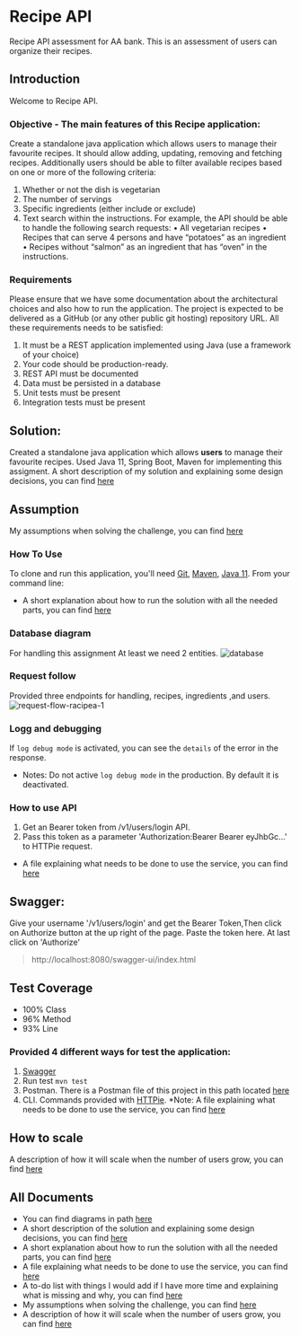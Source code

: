 # Recipe API
Recipe API assessment for AA bank. This is an assessment of users can organize their recipes.

## Introduction
Welcome to Recipe API.

### Objective - The main features of this Recipe application:
Create a standalone java application which allows users to manage their favourite recipes. It should
allow adding, updating, removing and fetching recipes. Additionally users should be able to filter
available recipes based on one or more of the following criteria:
1. Whether or not the dish is vegetarian
2. The number of servings
3. Specific ingredients (either include or exclude)
4. Text search within the instructions.
   For example, the API should be able to handle the following search requests:
   • All vegetarian recipes
   • Recipes that can serve 4 persons and have “potatoes” as an ingredient
   • Recipes without “salmon” as an ingredient that has “oven” in the instructions.

### Requirements
Please ensure that we have some documentation about the architectural choices and also how to
run the application. The project is expected to be delivered as a GitHub (or any other public git
hosting) repository URL.
All these requirements needs to be satisfied:
1. It must be a REST application implemented using Java (use a framework of your choice)
2. Your code should be production-ready.
3. REST API must be documented
4. Data must be persisted in a database
5. Unit tests must be present
6. Integration tests must be present

## Solution:
Created a standalone java application which allows **users** to manage their favourite recipes.
Used Java 11, Spring Boot, Maven for implementing this assigment.
A short description of my solution and explaining some design decisions, you can find [here](solution.md)

## Assumption
My assumptions when solving the challenge, you can find [here](assumptions.md)

### How To Use
To clone and run this application, you'll need [Git](https://git-scm.com), [Maven](https://maven.apache.org/), [Java 11](https://www.oracle.com/technetwork/java/javase/downloads/jdk11-downloads-5066655.html). From your command line:
* A short explanation about how to run the solution with all the needed parts, you can find [here](how_to_run.md)

### Database diagram
For handling this assignment At least we need 2 entities. 
![database](https://user-images.githubusercontent.com/8404721/197364029-7958b7f5-7d3a-4606-9c07-90c66f71dc75.jpg)


### Request follow 
Provided three endpoints for handling, recipes, ingredients ,and users.
![request-flow-racipea-1](https://user-images.githubusercontent.com/8404721/197363470-8607b704-ae6d-425c-bb4e-1b03548d4e13.jpg)

### Logg and debugging
If `log debug mode` is activated, you can see the `details` of the error in the response.
* Notes: Do not active `log debug mode` in the production. By default it is deactivated.

### How to use API
1. Get an Bearer token from /v1/users/login API.
2. Pass this token as a parameter 'Authorization:Bearer Bearer eyJhbGc...' to HTTPie request.
* A file explaining what needs to be done to use the service, you can find [here](how_to_test.md)

## Swagger:
Give your username '/v1/users/login' and get the Bearer Token,Then click on Authorize button at the up right of the page.  Paste the token here. At last click on 'Authorize'
>http://localhost:8080/swagger-ui/index.html

## Test Coverage
* 100% Class
* 96% Method
* 93% Line


### Provided 4 different ways for test the application:
1. [Swagger](http://localhost:8080/swagger-ui/index.html)
2. Run test `mvn test`
3. Postman. There is a Postman file of this project in this path located [here](postman/recipea.postman_collection.json)
4. CLI. Commands provided with [HTTPie](https://httpie.io/).
*Note: A file explaining what needs to be done to use the service, you can find [here](how_to_test.md)

## How to scale
A description of how it will scale when the number of users grow, you can find [here](scale.md)
   
## All Documents
* You can find diagrams in path [here](diagram)
* A short description of the solution and explaining some design decisions, you can find [here](solution.md)
* A short explanation about how to run the solution with all the needed parts, you can find [here](how_to_run.md)
* A file explaining what needs to be done to use the service, you can find [here](how_to_test.md)
* A to-do list with things I would add if I have more time and explaining what is missing and why, you can find [here](to_do.md)
* My assumptions when solving the challenge, you can find [here](assumptions.md)
* A description of how it will scale when the number of users grow, you can find [here](scale.md)

